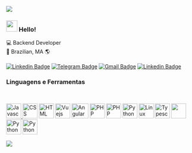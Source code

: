 <p>
  <a href="https://github.com/anuraghazra/github-readme-stats">
    <img
      align="center"
      src="https://github-readme-stats.vercel.app/api/top-langs/?username=gustavo3g&count_private=true&layout=compact&theme=dark&custom_title=Linguagens%20Mais%20Usadas"
    />
  </a>
</p>

### <img src="https://media.giphy.com/media/hvRJCLFzcasrR4ia7z/giphy.gif" width="30px"> Hello!

💻 Backend Developer <br>
🏡 Brazilian, MA 🌎 <br>
<br>
[![Linkedin Badge](https://img.shields.io/badge/-Instagram-purple?style=flat-square&logo=Instagram&logoColor=white&link=https://www.instagram.com/gustavo3g/)](https://www.instagram.com/gustavo3g/)
[![Telegram Badge](https://img.shields.io/badge/-Telegram-1ca0f1?style=flat-square&labelColor=1ca0f1&logo=telegram&logoColor=white&link=https://t.me/gutzbs/)](https://t.me/gutzbs/)
[![Gmail Badge](https://img.shields.io/badge/-Gmail-c14438?style=flat-square&logo=Gmail&logoColor=white&link=mailto:contato.gurustavo@gmail.com)](mailto:contato.gurustavo@gmail.com)
[![Linkedin Badge](https://img.shields.io/badge/-Gustavo-6633cc?style=flat-square&logo=Linkedin&logoColor=white&link=https://www.linkedin.com/in/gustavo3g)](https://www.linkedin.com/in/gustavo3g/) 

### Linguagens e Ferramentas

<br/>

<p>
  <a href="https://www.javascript.com/" target="_blank">
    <img
      src="https://devicon.dev/devicon.git/icons/javascript/javascript-original.svg"
      alt="Javascript"
      width="40"
      height="40"
    />
  </a>

  <a>
    <img
      src="https://devicon.dev/devicon.git/icons/css3/css3-original.svg"
      alt="CSS"
      width="40"
      height="40"
    />
  </a>

  <a>
    <img
      src="https://devicon.dev/devicon.git/icons/html5/html5-original.svg"
      alt="HTML"
      width="40"
      height="40"
    />
  </a>
  
  <a>
    <img
      src="https://devicon.dev/devicon.git/icons/vuejs/vuejs-original.svg"
      alt="Vuejs"
      width="40"
      height="40"
    />
  </a>
  
   <a>
    <img
      src="https://img2.gratispng.com/20180701/rht/kisspng-angularjs-logo-javascript-security-token-5b38e22b8a3f38.7851363415304545715663.jpg"
      alt="Angular"
      width="45"
      height="40"
    />
  </a>
  
  <a>
    <img
      src="https://upload.wikimedia.org/wikipedia/commons/2/27/PHP-logo.svg"
      alt="PHP"
      width="40"
      height="40"
    />
  </a>

  <a>
    <img
      src="https://cdn.worldvectorlogo.com/logos/codeigniter.svg"
      alt="PHP"
      width="40"
      height="40"
    />
  </a>

  <a>
    <img
      src="https://upload.wikimedia.org/wikipedia/commons/thumb/9/9a/Laravel.svg/1200px-Laravel.svg.png"
      alt="Python"
      width="40"
      height="40"
    />
  </a>
  

  <a>
    <img
      src="https://devicon.dev/devicon.git/icons/linux/linux-original.svg"
      alt="Linux"
      width="40"
      height="40"
    />
  </a>

  <a>
    <img
    src="https://cdn.iconscout.com/icon/free/png-256/node-js-1174925.png"
    alt="Typescript"
    width="40"
    height="40"
    />
  </a>

  <a>
  <img
    src="https://images.ctfassets.net/89x9qkiaqmsu/7hiFIqtipVoEaLsPe1Bbm2/1202cc7c41cca671d0c6e95f0c0fb320/ts.png"
    alt=""
    width="40"
    height="40"
    />
  </a>

  <a>
    <img
    src="https://devicon.dev/devicon.git/icons/python/python-original.svg"
    alt="Python"
    width="40"
    height="40"
    />
  </a>

  <a>
    <img
      src="https://upload.wikimedia.org/wikipedia/commons/thumb/d/d5/Selenium_Logo.png/1200px-Selenium_Logo.png"
      alt="Python"
      width="40"
      height="40"
    />
  </a>

![](https://komarev.com/ghpvc/?username=gustavo3g&color=blue&style=plastic&label=Visualiza%C3%A7%C3%B5es)
<!--
**Gustavo3g/Gustavo3g** is a ✨ _special_ ✨ repository because its `README.md` (this file) appears on your GitHub profile.

